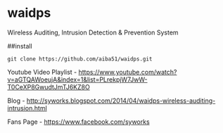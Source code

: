 waidps
======

 Wireless Auditing, Intrusion Detection &amp; Prevention System


##install
 
 ```
 git clone https://github.com/aiba51/waidps.git
 ```
 
 
Youtube Video Playlist  - https://www.youtube.com/watch?v=aGTQAWoeujA&index=1&list=PLrekpjW7JwW-T0CeXP8GwudtJmTJ6KZ8O

Blog - http://syworks.blogspot.com/2014/04/waidps-wireless-auditing-intrusion.html

Fans Page - https://www.facebook.com/syworks

